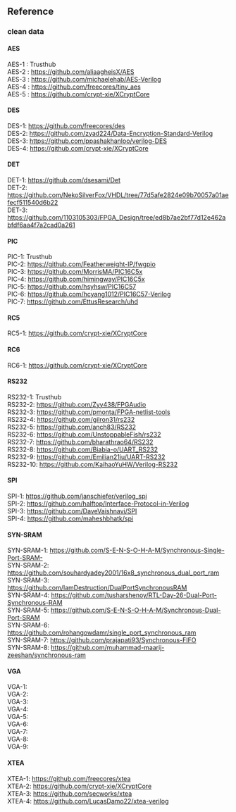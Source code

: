 ## Reference

### clean data

#### AES

AES-1 : Trusthub </br>
AES-2 : https://github.com/aliaagheisX/AES </br>
AES-3 : https://github.com/michaelehab/AES-Verilog </br>
AES-4 : https://github.com/freecores/tiny_aes </br>
AES-5 : https://github.com/crypt-xie/XCryptCore </br>

#### DES

DES-1: https://github.com/freecores/des </br>
DES-2: https://github.com/zyad224/Data-Encryption-Standard-Verilog </br>
DES-3: https://github.com/ppashakhanloo/verilog-DES </br>
DES-4: https://github.com/crypt-xie/XCryptCore </br>

#### DET

DET-1: https://github.com/dsesami/Det </br>
DET-2: https://github.com/NekoSilverFox/VHDL/tree/77d5afe2824e09b70057a01aefecf511540d6b22 </br>
DET-3: https://github.com/1103105303/FPGA_Design/tree/ed8b7ae2bf77d12e462abfdf6aa4f7a2cad0a261 </br>

#### PIC

PIC-1: Trusthub </br>
PIC-2: https://github.com/Featherweight-IP/fwgpio </br>
PIC-3: https://github.com/MorrisMA/PIC16C5x </br>
PIC-4: https://github.com/himingway/PIC16C5x </br>
PIC-5: https://github.com/hsyhsw/PIC16C57 </br>
PIC-6: https://github.com/hcyang1012/PIC16C57-Verilog </br>
PIC-7: https://github.com/EttusResearch/uhd </br>

#### RC5

RC5-1: https://github.com/crypt-xie/XCryptCore </br>

#### RC6

RC6-1: https://github.com/crypt-xie/XCryptCore </br>

#### RS232

RS232-1: Trusthub </br>
RS232-2: https://github.com/Zyy438/FPGAudio </br>
RS232-3: https://github.com/pmonta/FPGA-netlist-tools </br>
RS232-4: https://github.com/gilron31/rs232 </br>
RS232-5: https://github.com/anch83/RS232 </br>
RS232-6: https://github.com/UnstoppableFish/rs232 </br>
RS232-7: https://github.com/bharathrao64/RS232 </br>
RS232-8: https://github.com/Biabia-o/UART_RS232 </br>
RS232-9: https://github.com/Emilian21iu/UART-RS232 </br>
RS232-10: https://github.com/KaihaoYuHW/Verilog-RS232 </br>

#### SPI

SPI-1: https://github.com/janschiefer/verilog_spi </br>
SPI-2: https://github.com/halftop/Interface-Protocol-in-Verilog </br>
SPI-3: https://github.com/DaveVaishnavi/SPI </br>
SPI-4: https://github.com/maheshbhatk/spi </br>

#### SYN-SRAM

SYN-SRAM-1: https://github.com/S-E-N-S-O-H-A-M/Synchronous-Single-Port-SRAM- </br>
SYN-SRAM-2: https://github.com/souhardyadey2001/16x8_synchronous_dual_port_ram </br>
SYN-SRAM-3: https://github.com/IamDestruction/DualPortSynchronousRAM </br>
SYN-SRAM-4: https://github.com/tusharshenoy/RTL-Day-26-Dual-Port-Synchronous-RAM </br>
SYN-SRAM-5: https://github.com/S-E-N-S-O-H-A-M/Synchronous-Dual-Port-SRAM </br>
SYN-SRAM-6: https://github.com/rohangowdamr/single_port_synchronous_ram </br>
SYN-SRAM-7: https://github.com/prajapati93/Synchronous-FIFO </br>
SYN-SRAM-8: https://github.com/muhammad-maarij-zeeshan/synchronous-ram </br>

#### VGA

VGA-1: </br>
VGA-2: </br>
VGA-3: </br>
VGA-4: </br>
VGA-5: </br>
VGA-6: </br>
VGA-7: </br>
VGA-8: </br>
VGA-9: </br>

#### XTEA

XTEA-1: https://github.com/freecores/xtea </br>
XTEA-2: https://github.com/crypt-xie/XCryptCore </br>
XTEA-3: https://github.com/secworks/xtea </br>
XTEA-4: https://github.com/LucasDamo22/xtea-verilog </br>
